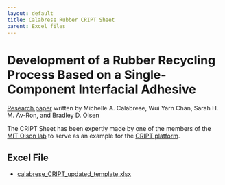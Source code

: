 ```yaml
---
layout: default
title: Calabrese Rubber CRIPT Sheet
parent: Excel files
---
```


# Development of a Rubber Recycling Process Based on a Single-Component Interfacial Adhesive

[Research paper](https://pubs.acs.org/doi/abs/10.1021/acsapm.0c01343) written by 
Michelle A. Calabrese, Wui Yarn Chan, Sarah H. M. Av-Ron, and Bradley D. Olsen

The CRIPT Sheet has been expertly made by one of the members of the [MIT Olson lab](https://olsenlab.mit.edu/) to serve as an example for the [CRIPT platform](https://criptapp.org).

## Excel File

* [calabrese_CRIPT_updated_template.xlsx](./example_excel_files/calabrese_CRIPT_updated_template.xlsx)
